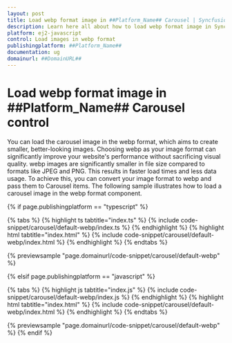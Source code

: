 ```yaml
---
layout: post
title: Load webp format image in ##Platform_Name## Carousel | Syncfusion
description: Learn here all about how to load webp format image in Syncfusion ##Platform_Name## Carousel control of Syncfusion Essential JS 2 and more.
platform: ej2-javascript
control: Load images in webp format 
publishingplatform: ##Platform_Name##
documentation: ug
domainurl: ##DomainURL##
---
```


# Load webp format image in ##Platform_Name## Carousel control

You can load the carousel image in the webp format, which aims to create smaller, better-looking images. Choosing webp as your image format can significantly improve your website's performance without sacrificing visual quality. webp images are significantly smaller in file size compared to formats like JPEG and PNG. This results in faster load times and less data usage. To achieve this, you can convert your image format to webp and pass them to Carousel items. The following sample illustrates how to load a carousel image in the webp format component.

{% if page.publishingplatform == "typescript" %}

 {% tabs %}
{% highlight ts tabtitle="index.ts" %}
{% include code-snippet/carousel/default-webp/index.ts %}
{% endhighlight %}
{% highlight html tabtitle="index.html" %}
{% include code-snippet/carousel/default-webp/index.html %}
{% endhighlight %}
{% endtabs %}
        
{% previewsample "page.domainurl/code-snippet/carousel/default-webp" %}

{% elsif page.publishingplatform == "javascript" %}

{% tabs %}
{% highlight js tabtitle="index.js" %}
{% include code-snippet/carousel/default-webp/index.js %}
{% endhighlight %}
{% highlight html tabtitle="index.html" %}
{% include code-snippet/carousel/default-webp/index.html %}
{% endhighlight %}
{% endtabs %}

{% previewsample "page.domainurl/code-snippet/carousel/default-webp" %}
{% endif %}